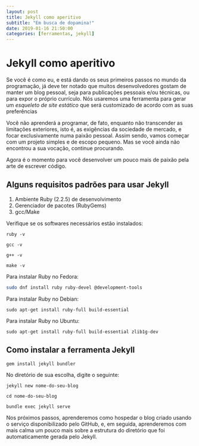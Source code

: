 ```yaml
---
layout: post
title: Jekyll como aperitivo
subtitle: "Em busca de dopamina!"
date: 2019-01-16 21:50:00
categories: [ferramentas, jekyll]
---
```


# Jekyll como aperitivo

Se você é como eu, e está dando os seus primeiros passos no mundo da programação,
já deve ter notado que muitos desenvolvedores gostam de manter um blog pessoal, seja para publicações pessoais e/ou técnicas, ou para expor o próprio currículo. Nós usaremos uma ferramenta para gerar um *esqueleto de site estático* que será customizado de acordo com as suas preferências

Você não aprenderá a programar, de fato, enquanto não transcender as limitações exteriores, isto é, as exigências da sociedade de mercado, e focar exclusivamente numa paixão pessoal. Assim sendo, vamos começar com um projeto simples e de escopo pequeno. Mas se você ainda não encontrou a sua vocação, continue procurando.

Agora é o momento para você desenvolver um pouco mais de paixão pela arte de escrever código.

## Alguns requisitos padrões para usar Jekyll

1. Ambiente Ruby (2.2.5) de desenvolvimento
2. Gerenciador de pacotes (RubyGems)
3. gcc/Make


Verifique se os softwares necessários estão instalados:


```
ruby -v
```

```
gcc -v
```

```
g++ -v
```

```
make -v​
```


Para instalar Ruby no Fedora:

```bash
sudo dnf install ruby ruby-devel @development-tools
```

Para instalar Ruby no Debian:

```
sudo apt-get install ruby-full build-essential
```
Para instalar Ruby no Ubuntu:

```
sudo apt-get install ruby-full build-essential zlib1g-dev
```


## Como instalar a ferramenta Jekyll


```
gem install jekyll bundler
```

No diretório de sua escolha, digite o seguinte:


```
jekyll new nome-do-seu-blog
```


```
cd nome-do-seu-blog
```


```
bundle exec jekyll serve
```


Nos próximos passos, aprenderemos como hospedar o blog criado usando o serviço disponibilizado pelo GitHub, e, em seguida, aprenderemos com mais calma um pouco mais sobre a estrutura do diretório que foi automaticamente gerada pelo Jekyll.
